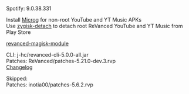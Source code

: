 Spotify: 9.0.38.331  

Install [Microg](https://github.com/ReVanced/GmsCore/releases) for non-root YouTube and YT Music APKs  
Use [zygisk-detach](https://github.com/j-hc/zygisk-detach) to detach root ReVanced YouTube and YT Music from Play Store  

[revanced-magisk-module](https://github.com/j-hc/revanced-magisk-module)
  
CLI: j-hc/revanced-cli-5.0.0-all.jar  
Patches: ReVanced/patches-5.21.0-dev.3.rvp  
[Changelog](https://github.com/ReVanced/revanced-patches/releases/tag/v5.21.0-dev.3)  

Skipped:  
Patches: inotia00/patches-5.6.2.rvp          
